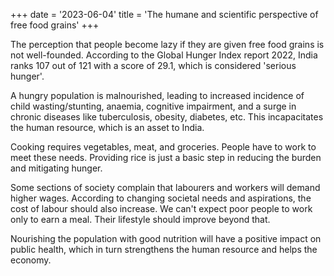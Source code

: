 +++
date = '2023-06-04'
title = 'The humane and scientific perspective of free food grains'
+++

The perception that people become lazy if they are given free food grains is not well-founded. According to the Global Hunger Index report 2022, India ranks 107 out of 121 with a score of 29.1, which is considered 'serious hunger'.

A hungry population is malnourished, leading to increased incidence of child wasting/stunting, anaemia, cognitive impairment, and a surge in chronic diseases like tuberculosis, obesity, diabetes, etc. This incapacitates the human resource, which is an asset to India.

Cooking requires vegetables, meat, and groceries. People have to work to meet these needs. Providing rice is just a basic step in reducing the burden and mitigating hunger.

Some sections of society complain that labourers and workers will demand higher wages. According to changing societal needs and aspirations, the cost of labour should also increase. We can't expect poor people to work only to earn a meal. Their lifestyle should improve beyond that.

Nourishing the population with good nutrition will have a positive impact on public health, which in turn strengthens the human resource and helps the economy.

